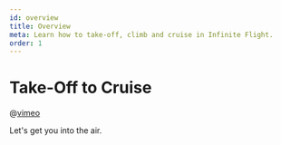 ```yaml
---
id: overview
title: Overview
meta: Learn how to take-off, climb and cruise in Infinite Flight.
order: 1
---
```


# Take-Off to Cruise



@[vimeo](416109479)



Let's get you into the air.